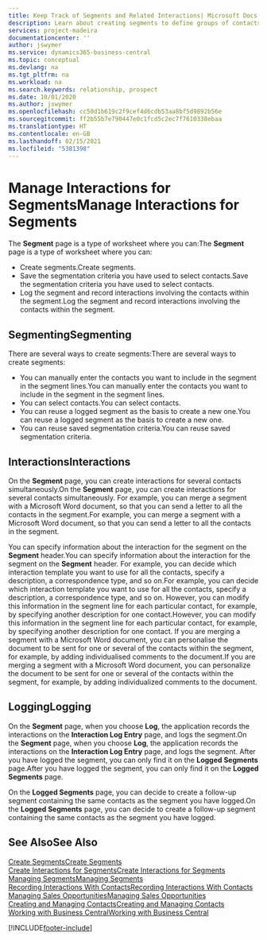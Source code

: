 ```yaml
---
title: Keep Track of Segments and Related Interactions| Microsoft Docs
description: Learn about creating segments to define groups of contacts and specifying interactions for segments.
services: project-madeira
documentationcenter: ''
author: jswymer
ms.service: dynamics365-business-central
ms.topic: conceptual
ms.devlang: na
ms.tgt_pltfrm: na
ms.workload: na
ms.search.keywords: relationship, prospect
ms.date: 10/01/2020
ms.author: jswymer
ms.openlocfilehash: cc50d1b619c2f9cef4d6cdb53aa8bf5d9892b56e
ms.sourcegitcommit: ff2b55b7e790447e0c1fcd5c2ec7f7610338ebaa
ms.translationtype: HT
ms.contentlocale: en-GB
ms.lasthandoff: 02/15/2021
ms.locfileid: "5381398"
---
```

# <a name="manage-interactions-for-segments"></a><span data-ttu-id="e9e37-103">Manage Interactions for Segments</span><span class="sxs-lookup"><span data-stu-id="e9e37-103">Manage Interactions for Segments</span></span>
<span data-ttu-id="e9e37-104">The **Segment** page is a type of worksheet where you can:</span><span class="sxs-lookup"><span data-stu-id="e9e37-104">The **Segment** page is a type of worksheet where you can:</span></span>

* <span data-ttu-id="e9e37-105">Create segments.</span><span class="sxs-lookup"><span data-stu-id="e9e37-105">Create segments.</span></span>
* <span data-ttu-id="e9e37-106">Save the segmentation criteria you have used to select contacts.</span><span class="sxs-lookup"><span data-stu-id="e9e37-106">Save the segmentation criteria you have used to select contacts.</span></span>
* <span data-ttu-id="e9e37-107">Log the segment and record interactions involving the contacts within the segment.</span><span class="sxs-lookup"><span data-stu-id="e9e37-107">Log the segment and record interactions involving the contacts within the segment.</span></span>

## <a name="segmenting"></a><span data-ttu-id="e9e37-108">Segmenting</span><span class="sxs-lookup"><span data-stu-id="e9e37-108">Segmenting</span></span>
<span data-ttu-id="e9e37-109">There are several ways to create segments:</span><span class="sxs-lookup"><span data-stu-id="e9e37-109">There are several ways to create segments:</span></span>

* <span data-ttu-id="e9e37-110">You can manually enter the contacts you want to include in the segment in the segment lines.</span><span class="sxs-lookup"><span data-stu-id="e9e37-110">You can manually enter the contacts you want to include in the segment in the segment lines.</span></span>
* <span data-ttu-id="e9e37-111">You can select contacts.</span><span class="sxs-lookup"><span data-stu-id="e9e37-111">You can select contacts.</span></span>
* <span data-ttu-id="e9e37-112">You can reuse a logged segment as the basis to create a new one.</span><span class="sxs-lookup"><span data-stu-id="e9e37-112">You can reuse a logged segment as the basis to create a new one.</span></span>
* <span data-ttu-id="e9e37-113">You can reuse saved segmentation criteria.</span><span class="sxs-lookup"><span data-stu-id="e9e37-113">You can reuse saved segmentation criteria.</span></span>

## <a name="interactions"></a><span data-ttu-id="e9e37-114">Interactions</span><span class="sxs-lookup"><span data-stu-id="e9e37-114">Interactions</span></span>
<span data-ttu-id="e9e37-115">On the **Segment** page, you can create interactions for several contacts simultaneously.</span><span class="sxs-lookup"><span data-stu-id="e9e37-115">On the **Segment** page, you can create interactions for several contacts simultaneously.</span></span> <span data-ttu-id="e9e37-116">For example, you can merge a segment with a Microsoft Word document, so that you can send a letter to all the contacts in the segment.</span><span class="sxs-lookup"><span data-stu-id="e9e37-116">For example, you can merge a segment with a Microsoft Word document, so that you can send a letter to all the contacts in the segment.</span></span>

<span data-ttu-id="e9e37-117">You can specify information about the interaction for the segment on the **Segment** header.</span><span class="sxs-lookup"><span data-stu-id="e9e37-117">You can specify information about the interaction for the segment on the **Segment** header.</span></span> <span data-ttu-id="e9e37-118">For example, you can decide which interaction template you want to use for all the contacts, specify a description, a correspondence type, and so on.</span><span class="sxs-lookup"><span data-stu-id="e9e37-118">For example, you can decide which interaction template you want to use for all the contacts, specify a description, a correspondence type, and so on.</span></span> <span data-ttu-id="e9e37-119">However, you can modify this information in the segment line for each particular contact, for example, by specifying another description for one contact.</span><span class="sxs-lookup"><span data-stu-id="e9e37-119">However, you can modify this information in the segment line for each particular contact, for example, by specifying another description for one contact.</span></span> <span data-ttu-id="e9e37-120">If you are merging a segment with a Microsoft Word document, you can personalise the document to be sent for one or several of the contacts within the segment, for example, by adding individualised comments to the document.</span><span class="sxs-lookup"><span data-stu-id="e9e37-120">If you are merging a segment with a Microsoft Word document, you can personalize the document to be sent for one or several of the contacts within the segment, for example, by adding individualized comments to the document.</span></span>

## <a name="logging"></a><span data-ttu-id="e9e37-121">Logging</span><span class="sxs-lookup"><span data-stu-id="e9e37-121">Logging</span></span>
<span data-ttu-id="e9e37-122">On the **Segment** page, when you choose **Log**, the application records the interactions on the **Interaction Log Entry** page, and logs the segment.</span><span class="sxs-lookup"><span data-stu-id="e9e37-122">On the **Segment** page, when you choose **Log**, the application records the interactions on the **Interaction Log Entry** page, and logs the segment.</span></span> <span data-ttu-id="e9e37-123">After you have logged the segment, you can only find it on the **Logged Segments** page.</span><span class="sxs-lookup"><span data-stu-id="e9e37-123">After you have logged the segment, you can only find it on the **Logged Segments** page.</span></span>

<span data-ttu-id="e9e37-124">On the **Logged Segments** page, you can decide to create a follow-up segment containing the same contacts as the segment you have logged.</span><span class="sxs-lookup"><span data-stu-id="e9e37-124">On the **Logged Segments** page, you can decide to create a follow-up segment containing the same contacts as the segment you have logged.</span></span>

## <a name="see-also"></a><span data-ttu-id="e9e37-125">See Also</span><span class="sxs-lookup"><span data-stu-id="e9e37-125">See Also</span></span>
[<span data-ttu-id="e9e37-126">Create Segments</span><span class="sxs-lookup"><span data-stu-id="e9e37-126">Create Segments</span></span>](marketing-how-create-segment.md)  
[<span data-ttu-id="e9e37-127">Create Interactions for Segments</span><span class="sxs-lookup"><span data-stu-id="e9e37-127">Create Interactions for Segments</span></span>](marketing-how-create-interactions.md)  
[<span data-ttu-id="e9e37-128">Managing Segments</span><span class="sxs-lookup"><span data-stu-id="e9e37-128">Managing Segments</span></span>](marketing-segments.md)  
[<span data-ttu-id="e9e37-129">Recording Interactions With Contacts</span><span class="sxs-lookup"><span data-stu-id="e9e37-129">Recording Interactions With Contacts</span></span>](marketing-interactions.md)  
[<span data-ttu-id="e9e37-130">Managing Sales Opportunities</span><span class="sxs-lookup"><span data-stu-id="e9e37-130">Managing Sales Opportunities</span></span>](marketing-manage-sales-opportunities.md)  
[<span data-ttu-id="e9e37-131">Creating and Managing Contacts</span><span class="sxs-lookup"><span data-stu-id="e9e37-131">Creating and Managing Contacts</span></span>](marketing-contacts.md)  
[<span data-ttu-id="e9e37-132">Working with Business Central</span><span class="sxs-lookup"><span data-stu-id="e9e37-132">Working with Business Central</span></span>](ui-work-product.md)


[!INCLUDE[footer-include](includes/footer-banner.md)]